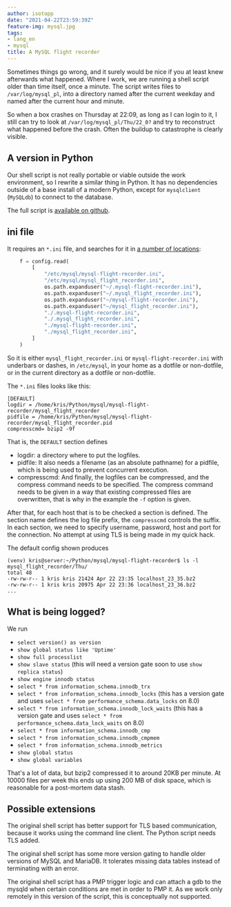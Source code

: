 ```yaml
---
author: isotopp
date: "2021-04-22T23:59:39Z"
feature-img: mysql.jpg
tags:
- lang_en
- mysql
title: A MySQL flight recorder
---
```


Sometimes things go wrong, and it surely would be nice if you at least knew afterwards what happened. Where I work, we are running a shell script older than time itself, once a minute. The script writes files to `/var/log/mysql_pl`, into a directory named after the current weekday and named after the current hour and minute.

So when a box crashes on Thursday at 22:09, as long as I can login to it, I still can try to look at `/var/log/mysql_pl/Thu/22_0?` and try to reconstruct what happened before the crash. Often the buildup to catastrophe is clearly visible.

## A version in Python

Our shell script is not really portable or viable outside the work environment, so I rewrite a similar thing in Python. It has no dependencies outside of a base install of a modern Python, except for `mysqlclient` (`MySQLdb`) to connect to the database.

The full script is [available on github](https://github.com/isotopp/mysql-dev-examples/tree/master/mysql-flight-recorder).

## ini file

It requires an `*.ini` file, and searches for it in [a number of locations](https://github.com/isotopp/mysql-dev-examples/blob/master/mysql-flight-recorder/flight_recorder.py#L299-L314):

```python
    f = config.read(
        [
            "/etc/mysql/mysql-flight-recorder.ini",
            "/etc/mysql/mysql_flight_recorder.ini",
            os.path.expanduser("~/.mysql-flight-recorder.ini"),
            os.path.expanduser("~/.mysql_flight_recorder.ini"),
            os.path.expanduser("~/mysql-flight-recorder.ini"),
            os.path.expanduser("~/mysql_flight_recorder.ini"),
            "./.mysql-flight-recorder.ini",
            "./.mysql_flight_recorder.ini",
            "./mysql-flight-recorder.ini",
            "./mysql_flight_recorder.ini",
        ]
    )
```

So it is either `mysql_flight_recorder.ini` or `mysql-flight-recorder.ini` with underbars or dashes, in `/etc/mysql`, in your home as a dotfile or non-dotfile, or in the current directory as a dotfile or non-dotfile.

The `*.ini` files looks like this:

```console
[DEFAULT]
logdir = /home/kris/Python/mysql/mysql-flight-recorder/mysql_flight_recorder
pidfile = /home/kris/Python/mysql/mysql-flight-recorder/mysql_flight_recorder.pid
compresscmd= bzip2 -9f
```

That is, the `DEFAULT` section defines

- logdir: a directory where to put the logfiles.
- pidfile: It also needs a filename (as an absolute pathname) for a pidfile, which is being used to prevent concurrent execution.
- compresscmd: And finally, the logfiles can be compressed, and the compress command needs to be specified. The compress command needs to be given in a way that existing compressed files are overwritten, that is why in the example the `-f` option is given.

After that, for each host that is to be checked a section is defined. The section name defines the log file prefix, the `compresscmd` controls the suffix. In each section, we need to specify username, password, host and port for the connection. No attempt at using TLS is being made in my quick hack.

The default config shown produces

```console
(venv) kris@server:~/Python/mysql/mysql-flight-recorder$ ls -l mysql_flight_recorder/Thu/
total 48
-rw-rw-r-- 1 kris kris 21424 Apr 22 23:35 localhost_23_35.bz2
-rw-rw-r-- 1 kris kris 20975 Apr 22 23:36 localhost_23_36.bz2
...
```


## What is being logged?

We run

- `select version() as version`
- `show global status like 'Uptime'`
- `show full processlist`
- `show slave status` (this will need a version gate soon to use `show replica status`)
- `show engine innodb status`
- `select * from information_schema.innodb_trx`
- `select * from information_schema.innodb_locks` (this has a version gate and uses `select * from performance_schema.data_locks` on 8.0)
- `select * from information_schema.innodb_lock_waits` (this has a version gate and uses `select * from performance_schema.data_lock_waits` on 8.0)
- `select * from information_schema.innodb_cmp`
- `select * from information_schema.innodb_cmpmem`
- `select * from information_schema.innodb_metrics`
- `show global status`
- `show global variables`

That's a lot of data, but bzip2 compressed it to around 20KB per minute. At 10000 files per week this ends up using 200 MB of disk space, which is reasonable for a post-mortem data stash.

## Possible extensions

The original shell script has better support for TLS based communication, because it works using the command line client. The Python script needs TLS added.

The original shell script has some more version gating to handle older versions of MySQL and MariaDB. It tolerates missing data tables instead of terminating with an error.

The original shell script has a PMP trigger logic and can attach a gdb to the mysqld when certain conditions are met in order to PMP it. As we work only remotely in this version of the script, this is conceptually not supported.

